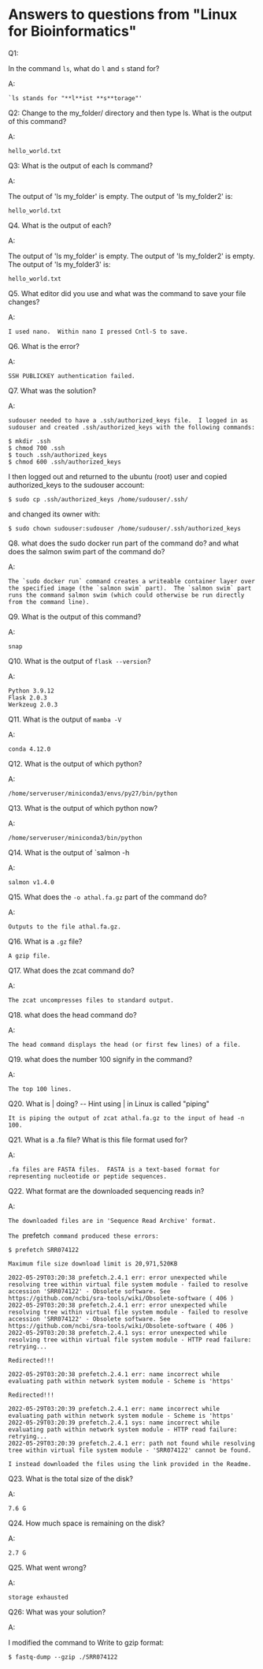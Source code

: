# Answers to questions from "Linux for Bioinformatics"

Q1: 

In the command `ls`, what do `l` and `s` stand for? 

A: 

```
`ls stands for "**l**ist **s**torage"'
```

Q2: Change to the my_folder/ directory and then type ls. What is the output of this command?

A: 

```
hello_world.txt
```

Q3: What is the output of each ls command?

A:

The output of 'ls my_folder' is empty.
The output of 'ls my_folder2' is:

```
hello_world.txt
```

Q4. What is the output of each?

A:

The output of 'ls my_folder' is empty.
The output of 'ls my_folder2' is empty.
The output of 'ls my_folder3' is:

```
hello_world.txt
```

Q5. What editor did you use and what was the command to save your file changes?

A:

```
I used nano.  Within nano I pressed Cntl-S to save.
```

Q6. What is the error?

A:

```
SSH PUBLICKEY authentication failed.
```

Q7. What was the solution?

A:

`sudouser needed to have a .ssh/authorized_keys file.  I logged in as sudouser and created .ssh/authorized_keys with the following commands:`

```
$ mkdir .ssh
$ chmod 700 .ssh
$ touch .ssh/authorized_keys
$ chmod 600 .ssh/authorized_keys
```

I then logged out and returned to the ubuntu (root) user and copied authorized_keys to the sudouser account:

```
$ sudo cp .ssh/authorized_keys /home/sudouser/.ssh/
```

and changed its owner with:

```
$ sudo chown sudouser:sudouser /home/sudouser/.ssh/authorized_keys
```

Q8. what does the sudo docker run part of the command do? and what does the salmon swim part of the command do?

A:

```
The `sudo docker run` command creates a writeable container layer over the specified image (the `salmon swim` part).  The `salmon swim` part runs the command salmon swim (which could otherwise be run directly from the command line).
```

Q9. What is the output of this command?

A:

```
snap
```

Q10. What is the output of `flask --version`?

A:

```
Python 3.9.12
Flask 2.0.3
Werkzeug 2.0.3
```

Q11. What is the output of `mamba -V`

A: 

`conda 4.12.0`

Q12. What is the output of which python?

A:

`/home/serveruser/miniconda3/envs/py27/bin/python`

Q13. What is the output of which python now?

A:

`/home/serveruser/miniconda3/bin/python`

Q14. What is the output of `salmon -h

A:

```
salmon v1.4.0
```

Q15. What does the `-o athal.fa.gz` part of the command do?

A:

`Outputs to the file athal.fa.gz.`

Q16. What is a `.gz` file?

`A gzip file.`

Q17. What does the zcat command do?

A:

`The zcat uncompresses files to standard output.`

Q18. what does the head command do?

A:

`The head command displays the head (or first few lines) of a file.`

Q19. what does the number 100 signify in the command?

A:

`The top 100 lines.`

Q20. What is | doing? -- Hint using | in Linux is called "piping"

`It is piping the output of zcat athal.fa.gz to the input of head -n 100.`

Q21. What is a .fa file? What is this file format used for?

A:

`.fa files are FASTA files.  FASTA is a text-based format for representing nucleotide or peptide sequences.`

Q22. What format are the downloaded sequencing reads in?

A: 

`The downloaded files are in 'Sequence Read Archive' format.`

`The `prefetch` command produced these errors:`

```
$ prefetch SRR074122

Maximum file size download limit is 20,971,520KB

2022-05-29T03:20:38 prefetch.2.4.1 err: error unexpected while resolving tree within virtual file system module - failed to resolve accession 'SRR074122' - Obsolete software. See https://github.com/ncbi/sra-tools/wiki/Obsolete-software ( 406 )
2022-05-29T03:20:38 prefetch.2.4.1 err: error unexpected while resolving tree within virtual file system module - failed to resolve accession 'SRR074122' - Obsolete software. See https://github.com/ncbi/sra-tools/wiki/Obsolete-software ( 406 )
2022-05-29T03:20:38 prefetch.2.4.1 sys: error unexpected while resolving tree within virtual file system module - HTTP read failure: retrying...

Redirected!!!

2022-05-29T03:20:38 prefetch.2.4.1 err: name incorrect while evaluating path within network system module - Scheme is 'https'

Redirected!!!

2022-05-29T03:20:39 prefetch.2.4.1 err: name incorrect while evaluating path within network system module - Scheme is 'https'
2022-05-29T03:20:39 prefetch.2.4.1 sys: name incorrect while evaluating path within network system module - HTTP read failure: retrying...
2022-05-29T03:20:39 prefetch.2.4.1 err: path not found while resolving tree within virtual file system module - 'SRR074122' cannot be found.

```

`I instead downloaded the files using the link provided in the Readme.`

Q23. What is the total size of the disk?

A:

```
7.6 G
```

Q24. How much space is remaining on the disk?

A:

```
2.7 G
```

Q25. What went wrong?

A:

```
storage exhausted
```

Q26: What was your solution? 

A:

I modified the command to Write to gzip format:

```
$ fastq-dump --gzip ./SRR074122
```
